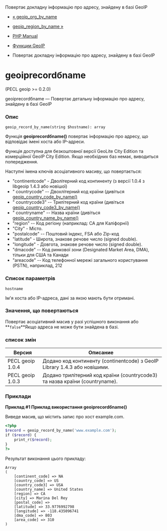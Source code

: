Повертає докладну інформацію про адресу, знайдену в базі GeoIP

-   [« geoip\_org\_by\_name](function.geoip-org-by-name.html)
    
-   [geoip\_region\_by\_name »](function.geoip-region-by-name.html)
    
-   [PHP Manual](index.html)
    
-   [Функции GeoIP](ref.geoip.html)
    
-   Повертає докладну інформацію про адресу, знайдену в базі GeoIP
    

# geoiprecordбname

(PECL geoip >= 0.2.0)

geoiprecordбname — Повертає детальну інформацію про адресу, знайдену в базі GeoIP

### Опис

```methodsynopsis
geoip_record_by_name(string $hostname): array
```

Функція **geoiprecordбname()** повертає інформацію про адресу, що відповідає імені хоста або IP-адреси.

Функція доступна для безкоштовної версії GeoLite City Edition та комерційної GeoIP City Edition. Якщо необхідних баз немає, виводиться попередження.

Наступні імена ключів асоціативного масиву, що повертається:

-   "continentcode" - Дволітерний код континенту (з версії 1.0.4 з libgeoip 1.4.3 або новішої)
-   " countrycode" -- Двохлітерний код країни (дивіться [geoip\_country\_code\_by\_name()](function.geoip-country-code-by-name.html)
-   " countrycode3" -- Трилітерний код країни (дивіться [geoip\_country\_code3\_by\_name()](function.geoip-country-code3-by-name.html)
-   " countryname" -- Назва країни (дивіться [geoip\_country\_name\_by\_name()](function.geoip-country-name-by-name.html)
-   "region" -- Код регіону (наприклад: CA для Каліфорнії)
-   "City" - Місто.
-   "postalcode" -- Поштовий індекс, FSA або Zip-код
-   "latitude" - Широта, знакове речове число (signed double).
-   "longitude" - Довгота, знакове речове число (signed double).
-   "dmacode" -- Код ринкової зони (Designated Market Area, DMA), тільки для США та Канади
-   "areacode" -- Код телефонної мережі загального користування (PSTN), наприклад, 212

### Список параметрів

`hostname`

Ім'я хоста або IP-адреса, дані за якою мають бути отримані.

### Значення, що повертаються

Повертає асоціативний масив у разі успішного виконання або **`false`**Якщо адреса не може бути знайдена в базі.

### список змін

| Версия           | Описание                                                                    |
|------------------|-----------------------------------------------------------------------------|
| PECL geoip 1.0.4 | Додано код континенту (continentcode) з GeoIP Library 1.4.3 або новішими.   |
| PECL geoip 1.0.3 | Додано трилітерний код країни (countrycode3) та назва країни (countryname). |

### Приклади

**Приклад #1 Приклад використання **geoiprecordбname()****

Виведе масив, що містить запис про хост example.com.

```php
<?php
$record = geoip_record_by_name('www.example.com');
if ($record) {
    print_r($record);
}
?>
```

Результат виконання цього прикладу:

```
Array
(
    [continent_code] => NA
    [country_code] => US
    [country_code3] => USA
    [country_name] => United States
    [region] => CA
    [city] => Marina Del Rey
    [postal_code] =>
    [latitude] => 33.9776992798
    [longitude] => -118.435096741
    [dma_code] => 803
    [area_code] => 310
)
```